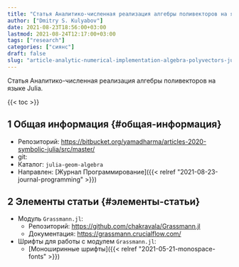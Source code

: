 ```yaml
---
title: "Статья Аналитико-численная реализация алгебры поливекторов на языке Julia"
author: ["Dmitry S. Kulyabov"]
date: 2021-08-23T18:56:00+03:00
lastmod: 2021-08-24T12:17:00+03:00
tags: ["research"]
categories: ["сиянс"]
draft: false
slug: "article-analytic-numerical-implementation-algebra-polyvectors-julia-language"
---
```


Статья Аналитико-численная реализация алгебры поливекторов на языке Julia.

<!--more-->

{{< toc >}}


## <span class="section-num">1</span> Общая информация {#общая-информация}

-   Репозиторий: <https://bitbucket.org/yamadharma/articles-2020-symbolic-julia/src/master/>
-   git:
-   Каталог: `julia-geom-algebra`
-   Направлен: [Журнал Программирование]({{< relref "2021-08-23-journal-programming" >}})


## <span class="section-num">2</span> Элементы статьи {#элементы-статьи}

-   Модуль `Grassmann.jl`:
    -   Репозиторий: <https://github.com/chakravala/Grassmann.jl>
    -   Документация: <https://grassmann.crucialflow.com/>
-   Шрифты для работы с модулем `Grassmann.jl`:
    -   [Моноширинные шрифты]({{< relref "2021-05-21-monospace-fonts" >}})
